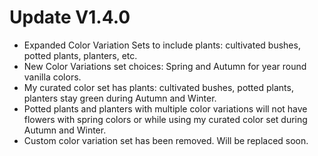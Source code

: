 ﻿# Update V1.4.0
* Expanded Color Variation Sets to include plants: cultivated bushes, potted plants, planters, etc. 
* New Color Variations set choices: Spring and Autumn for year round vanilla colors.
* My curated color set has plants: cultivated bushes, potted plants, planters stay green during Autumn and Winter. 
* Potted plants and planters with multiple color variations will not have flowers with spring colors or while using my curated color set during Autumn and Winter.
* Custom color variation set has been removed. Will be replaced soon.